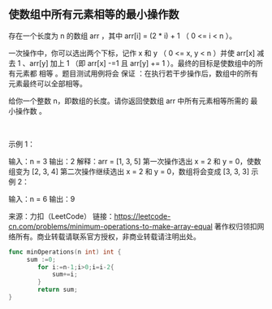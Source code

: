 ## 使数组中所有元素相等的最小操作数

存在一个长度为 n 的数组 arr ，其中 arr[i] = (2 * i) + 1 （ 0 <= i < n ）。

一次操作中，你可以选出两个下标，记作 x 和 y （ 0 <= x, y < n ）并使 arr[x] 减去 1 、arr[y] 加上 1 （即 arr[x] -=1 且 arr[y] += 1 ）。最终的目标是使数组中的所有元素都 相等 。题目测试用例将会 保证 ：在执行若干步操作后，数组中的所有元素最终可以全部相等。

给你一个整数 n，即数组的长度。请你返回使数组 arr 中所有元素相等所需的 最小操作数 。

 

示例 1：

输入：n = 3
输出：2
解释：arr = [1, 3, 5]
第一次操作选出 x = 2 和 y = 0，使数组变为 [2, 3, 4]
第二次操作继续选出 x = 2 和 y = 0，数组将会变成 [3, 3, 3]
示例 2：

输入：n = 6
输出：9

来源：力扣（LeetCode）
链接：https://leetcode-cn.com/problems/minimum-operations-to-make-array-equal
著作权归领扣网络所有。商业转载请联系官方授权，非商业转载请注明出处。
```go
func minOperations(n int) int {
     sum :=0;
        for i:=n-1;i>0;i=i-2{
            sum+=i;
        }
        return sum;
}
```
